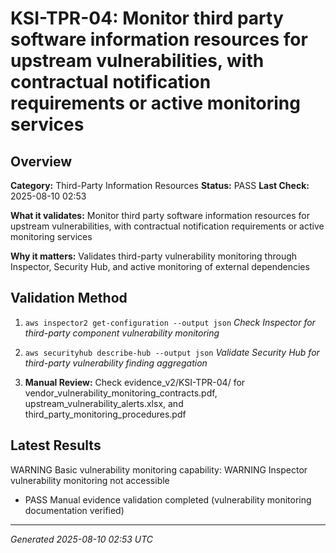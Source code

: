 # KSI-TPR-04: Monitor third party software information resources for upstream vulnerabilities, with contractual notification requirements or active monitoring services

## Overview

**Category:** Third-Party Information Resources
**Status:** PASS
**Last Check:** 2025-08-10 02:53

**What it validates:** Monitor third party software information resources for upstream vulnerabilities, with contractual notification requirements or active monitoring services

**Why it matters:** Validates third-party vulnerability monitoring through Inspector, Security Hub, and active monitoring of external dependencies

## Validation Method

1. `aws inspector2 get-configuration --output json`
   *Check Inspector for third-party component vulnerability monitoring*

2. `aws securityhub describe-hub --output json`
   *Validate Security Hub for third-party vulnerability finding aggregation*

3. **Manual Review:** Check evidence_v2/KSI-TPR-04/ for vendor_vulnerability_monitoring_contracts.pdf, upstream_vulnerability_alerts.xlsx, and third_party_monitoring_procedures.pdf

## Latest Results

WARNING Basic vulnerability monitoring capability: WARNING Inspector vulnerability monitoring not accessible
- PASS Manual evidence validation completed (vulnerability monitoring documentation verified)

---
*Generated 2025-08-10 02:53 UTC*